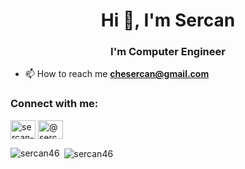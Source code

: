 <h1 align="center">Hi 👋, I'm Sercan</h1>
<h3 align="center">I'm Computer Engineer</h3>



- 📫 How to reach me **chesercan@gmail.com**

<h3 align="left">Connect with me:</h3>
<p align="left">
<a href="https://linkedin.com/in/sercan-özbek-548163151" target="blank"><img align="center" src="https://cdn.jsdelivr.net/npm/simple-icons@3.0.1/icons/linkedin.svg" alt="sercan-özbek-548163151" height="30" width="40" /></a>
 <a href="https://medium.com/@sercanozbek" target="blank"><img align="center" src="https://cdn.jsdelivr.net/npm/simple-icons@3.0.1/icons/medium.svg" alt="@sercanozbek" height="30" width="40" /></a>
</p>



<p><img align="left" src="https://github-readme-stats.vercel.app/api/top-langs?username=sercan46&show_icons=true&locale=en&layout=compact" alt="sercan46" /></p>

<p>&nbsp;<img align="center" src="https://github-readme-stats.vercel.app/api?username=sercan46&show_icons=true&locale=en" alt="sercan46" /></p>
